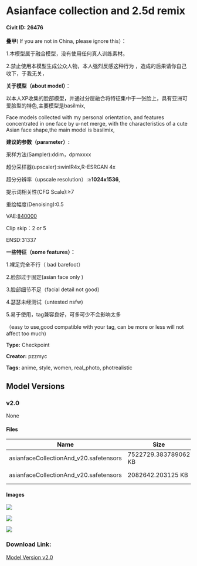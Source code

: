 # Asianface collection and 2.5d remix

#### Civit ID: 26476

<p><strong>叠甲</strong>( If you are not in China, please ignore this）：</p><p>1.本模型属于融合模型，没有使用任何真人训练素材。</p><p>2.禁止使用本模型生成公众人物，本人强烈反感这种行为 ，造成的后果请你自己收下，于我无关，</p><p></p><p><strong>关于模型（about model）</strong>：</p><p>以本人XP收集的脸部模型，并通过分层融合将特征集中于一张脸上，具有亚洲可爱脸型的特色,主要模型是basilmix,</p><p>Face models collected with my personal orientation, and features concentrated in one face by u-net merge, with the characteristics of a cute Asian face shape,the main model is basilmix,</p><p></p><p><strong>建议的参数（parameter）:</strong></p><p>采样方法(Sampler):ddim，dpmxxxx</p><p>超分采样器(upscaler):swinIR4x,R-ESRGAN 4x</p><p>超分分辨率（upscale resolution）:≥<strong>1024x1536</strong>,</p><p>提示词相关性(CFG Scale):≥7</p><p>重绘幅度(Denoising):0.5</p><p>VAE:<a target="_blank" rel="ugc" href="https://huggingface.co/Yukihime256/840000">840000</a></p><p>Clip skip：2 or 5</p><p>ENSD:31337</p><p></p><p><strong>一些特征（some features）：</strong></p><p>1.裸足完全不行（ bad barefoot）</p><p>2.脸部过于固定(asian face only )</p><p>3.脸部细节不足（facial detail not good）</p><p>4.瑟瑟未经测试（untested nsfw)</p><p>5.易于使用，tag兼容良好，可多可少不会影响太多</p><p>（easy to use,good compatible with your tag, can be more or less will not affect too much)</p><p></p><p></p><p></p>

**Type:** Checkpoint

**Creator:** pzzmyc

**Tags:** anime, style, women, real_photo, photrealistic

## Model Versions

### v2.0

None

#### Files

| Name | Size | Type | Format | Download Url | AutoV1 | AutoV2 | SHA256 | CRC32 | BLAKE3 |
| --- | --- | --- | --- | --- | --- | --- | --- | --- | --- |
| asianfaceCollectionAnd_v20.safetensors | 7522729.383789062 KB | Model | SafeTensor | https://civitai.com/api/download/models/31699 | 4048130A | 18571D935D | 18571D935D8646702D5AD091C3AC0BBE2EB4B75ED5C90A67CCDDB99C37021051 | 35D54CBC | 311A55DC0E632DFFDADD6E9905D0635C3935C8FD257451232A930118F8E6C171 |
| asianfaceCollectionAnd_v20.safetensors | 2082642.203125 KB | Pruned Model | SafeTensor | https://civitai.com/api/download/models/31699?type=Pruned%20Model&format=SafeTensor&size=pruned&fp=fp16 | 6E8B2AC2 | CCB6867A23 | CCB6867A239F4C2641A20B57D0D83A7F8CECEB1AA6CC205C86D21895CBAF19B0 | 4FDC4D21 | 4129CECBE067DE2D9C96D94BBB0B290ED048B30F9DA8280F2752B6701B2D9E22 |

#### Images

<p><img src="https://image.civitai.com/xG1nkqKTMzGDvpLrqFT7WA/060484f3-8ce6-4369-80b4-d58299ef8000/width=450/360843.jpeg" /></p>

<p><img src="https://image.civitai.com/xG1nkqKTMzGDvpLrqFT7WA/9747e248-21de-43af-988c-84ca1d2e5200/width=450/360845.jpeg" /></p>

<p><img src="https://image.civitai.com/xG1nkqKTMzGDvpLrqFT7WA/032624ac-6726-420e-a887-49379ec42b00/width=450/360844.jpeg" /></p>

### Download Link:

[Model Version v2.0](https://civitai.com/api/download/models/31699)

